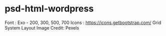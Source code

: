 # psd-html-wordpress
Font : Exo - 200, 300, 500, 700
Icons : https://icons.getbootstrap.com/
Grid System Layout
Image Credit: Pexels